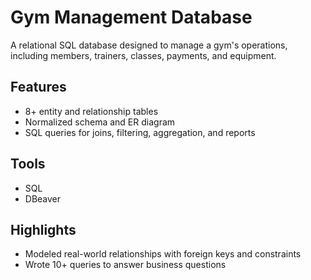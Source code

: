 # Gym Management Database

A relational SQL database designed to manage a gym's operations, including members, trainers, classes, payments, and equipment.

## Features
- 8+ entity and relationship tables
- Normalized schema and ER diagram
- SQL queries for joins, filtering, aggregation, and reports

## Tools
- SQL
- DBeaver

## Highlights
- Modeled real-world relationships with foreign keys and constraints
- Wrote 10+ queries to answer business questions
